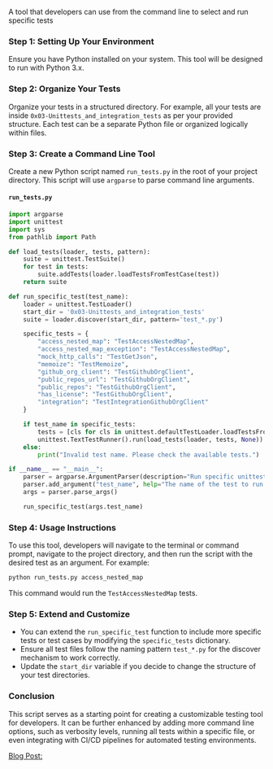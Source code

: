 A tool that developers can use from the command line to select and run specific tests

### Step 1: Setting Up Your Environment

Ensure you have Python installed on your system. This tool will be designed to run with Python 3.x.

### Step 2: Organize Your Tests

Organize your tests in a structured directory. For example, all your tests are inside `0x03-Unittests_and_integration_tests` as per your provided structure. Each test can be a separate Python file or organized logically within files.

### Step 3: Create a Command Line Tool

Create a new Python script named `run_tests.py` in the root of your project directory. This script will use `argparse` to parse command line arguments.

#### `run_tests.py`

```python
import argparse
import unittest
import sys
from pathlib import Path

def load_tests(loader, tests, pattern):
    suite = unittest.TestSuite()
    for test in tests:
        suite.addTests(loader.loadTestsFromTestCase(test))
    return suite

def run_specific_test(test_name):
    loader = unittest.TestLoader()
    start_dir = '0x03-Unittests_and_integration_tests'
    suite = loader.discover(start_dir, pattern='test_*.py')

    specific_tests = {
        "access_nested_map": "TestAccessNestedMap",
        "access_nested_map_exception": "TestAccessNestedMap",
        "mock_http_calls": "TestGetJson",
        "memoize": "TestMemoize",
        "github_org_client": "TestGithubOrgClient",
        "public_repos_url": "TestGithubOrgClient",
        "public_repos": "TestGithubOrgClient",
        "has_license": "TestGithubOrgClient",
        "integration": "TestIntegrationGithubOrgClient"
    }

    if test_name in specific_tests:
        tests = [cls for cls in unittest.defaultTestLoader.loadTestsFromName(f"{start_dir}.{specific_tests[test_name]}") if cls.__class__.__name__ == specific_tests[test_name]]
        unittest.TextTestRunner().run(load_tests(loader, tests, None))
    else:
        print("Invalid test name. Please check the available tests.")

if __name__ == "__main__":
    parser = argparse.ArgumentParser(description="Run specific unittests for the ALX Backend Python project.")
    parser.add_argument("test_name", help="The name of the test to run.")
    args = parser.parse_args()

    run_specific_test(args.test_name)
```

### Step 4: Usage Instructions

To use this tool, developers will navigate to the terminal or command prompt, navigate to the project directory, and then run the script with the desired test as an argument. For example:

```bash
python run_tests.py access_nested_map
```

This command would run the `TestAccessNestedMap` tests.

### Step 5: Extend and Customize

- You can extend the `run_specific_test` function to include more specific tests or test cases by modifying the `specific_tests` dictionary.
- Ensure all test files follow the naming pattern `test_*.py` for the discover mechanism to work correctly.
- Update the `start_dir` variable if you decide to change the structure of your test directories.

### Conclusion

This script serves as a starting point for creating a customizable testing tool for developers. It can be further enhanced by adding more command line options, such as verbosity levels, running all tests within a specific file, or even integrating with CI/CD pipelines for automated testing environments.

[Blog Post:](https://shazaali.substack.com/p/0x03-unittests-and-integration-tests)